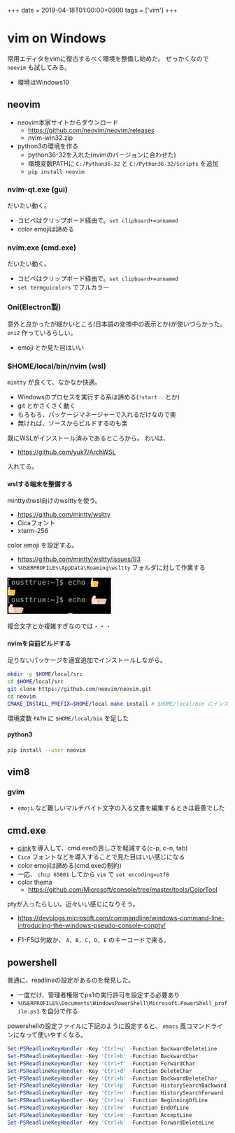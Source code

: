 +++
date = 2019-04-18T01:00:00+0900
tags = ['vim']
+++
# vim on Windows

常用エディタをvimに復古するべく環境を整備し始めた。
せっかくなので `neovim` も試してみる。

* 環境はWindows10

## neovim
* neovim本家サイトからダウンロード
    * https://github.com/neovim/neovim/releases
    * nvim-win32.zip
* python3の環境を作る
    * python36-32を入れた(nvimのバージョンに合わせた)
    * 環境変数PATHに `C:/Python36-32` と `C:/Python36-32/Scripts` を追加
    * `pip install neovim`

### nvim-qt.exe (gui)

だいたい動く。

* コピペはクリップボード経由で。`set clipboard+=unnamed`
* color emojiは諦める

### nvim.exe (cmd.exe)

だいたい動く。

* コピペはクリップボード経由で。`set clipboard+=unnamed`
* `set termguicolors` でフルカラー

### Oni(Electron製)

意外と良かったが細かいところ(日本語の変換中の表示とか)が使いづらかった。
`oni2` 作っているらしい。

* emoji とか見た目はいい

### $HOME/local/bin/nvim (wsl)

`mintty` が良くて、なかなか快適。

* Windowsのプロセスを実行する系は諦める(`!start .` とか)
* git とかさくさく動く
* もろもろ、パッケージマネージャーで入れるだけなので楽
* 無ければ、ソースからビルドするのも楽

既にWSLがインストール済みであるところから。
わいは、

* https://github.com/yuk7/ArchWSL

入れてる。

#### wslする端末を整備する

minttyのwsl向けのwslttyを使う。

* https://github.com/mintty/wsltty
* Cicaフォント
* xterm-256

color emoji を設定する。

* https://github.com/mintty/wsltty/issues/93
* `%USERPROFILE%\AppData\Roaming\wsltty` フォルダに対して作業する

![emoji](emoji.jpg)

複合文字とか複雑すぎなのでは・・・

#### nvimを自前ビルドする

足りないパッケージを適宜追加でインストールしながら。

```sh
mkdir -p $HOME/local/src
cd $HOME/local/src
git clone https://github.com/neovim/neovim.git
cd neovim
CMAKE_INSTALL_PREFIX=$HOME/local make install # $HOME/local/bin にインストールする
```

環境変数 `PATH` に `$HOME/local/bin` を足した

#### python3

```sh
pip install --user neovim
```

## vim8
### gvim

* `emoji` など難しいマルチバイト文字の入る文書を編集するときは最善でした

## cmd.exe

* [clink](https://mridgers.github.io/clink/)を導入して、cmd.exeの苦しさを軽減する(c-p, c-n, tab)
* `Cica` フォントなどを導入することで見た目はいい感じになる
* color emojiは諦める(cmd.exeの制約)
* 一応、 `chcp 65001` してから `vim` で `set encoding=utf8`
* color thema
    * https://github.com/Microsoft/console/tree/master/tools/ColorTool

ptyが入ったらしい。近々いい感じになりそう。
* https://devblogs.microsoft.com/commandline/windows-command-line-introducing-the-windows-pseudo-console-conpty/

* F1-F5は何故か、 `A, B, C, D, E` のキーコードで来る。

## powershell

普通に、readlineの設定があるのを発見した。

* 一度だけ、管理者権限でps1の実行許可を設定する必要あり
* `%USERPROFILE%\Documents\WindowsPowerShell\Microsoft.PowerShell_profile.ps1` を自分で作る

powershellの設定ファイルに下記のように設定すると、 `emacs` 風コマンドラインになって使いやすくなる。

```ps1
Set-PSReadlineKeyHandler -Key 'Ctrl+u' -Function BackwardDeleteLine
Set-PSReadlineKeyHandler -Key 'Ctrl+b' -Function BackwardChar
Set-PSReadlineKeyHandler -Key 'Ctrl+f' -Function ForwardChar
Set-PSReadlineKeyHandler -Key 'Ctrl+d' -Function DeleteChar
Set-PSReadlineKeyHandler -Key 'Ctrl+h' -Function BackwardDeleteChar
Set-PSReadlineKeyHandler -Key 'Ctrl+p' -Function HistorySearchBackward
Set-PSReadlineKeyHandler -Key 'Ctrl+n' -Function HistorySearchForward
Set-PSReadlineKeyHandler -Key 'Ctrl+a' -Function BeginningOfLine
Set-PSReadlineKeyHandler -Key 'Ctrl+e' -Function EndOfLine
Set-PSReadlineKeyHandler -Key 'Ctrl+m' -Function AcceptLine
Set-PSReadlineKeyHandler -Key 'Ctrl+k' -Function ForwardDeleteLine
```

